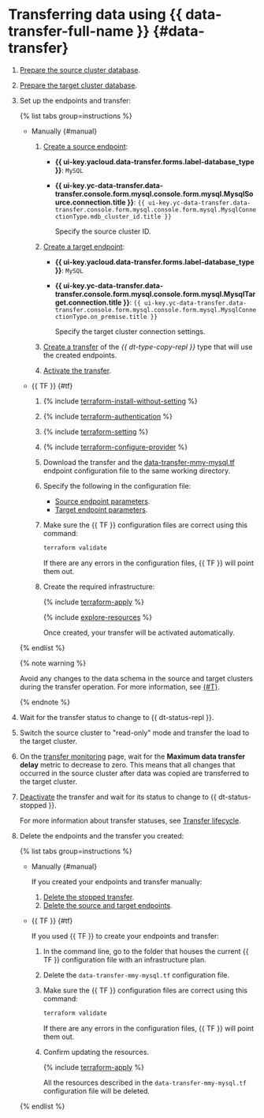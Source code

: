 # Transferring data using {{ data-transfer-full-name }} {#data-transfer}

1. [Prepare the source cluster database](../../../data-transfer/operations/prepare.md#source-my).
1. [Prepare the target cluster database](../../../data-transfer/operations/prepare.md#target-my).
1. Set up the endpoints and transfer:

   {% list tabs group=instructions %}

   - Manually {#manual}

      1. [Create a source endpoint](../../../data-transfer/operations/endpoint/index.md#create):

         * **{{ ui-key.yacloud.data-transfer.forms.label-database_type }}**: `MySQL`
         * **{{ ui-key.yc-data-transfer.data-transfer.console.form.mysql.console.form.mysql.MysqlSource.connection.title }}**: `{{ ui-key.yc-data-transfer.data-transfer.console.form.mysql.console.form.mysql.MysqlConnectionType.mdb_cluster_id.title }}`

            Specify the source cluster ID.

      1. [Create a target endpoint](../../../data-transfer/operations/endpoint/index.md#create):

         * **{{ ui-key.yacloud.data-transfer.forms.label-database_type }}**: `MySQL`
         * **{{ ui-key.yc-data-transfer.data-transfer.console.form.mysql.console.form.mysql.MysqlTarget.connection.title }}**: `{{ ui-key.yc-data-transfer.data-transfer.console.form.mysql.console.form.mysql.MysqlConnectionType.on_premise.title }}`

            Specify the target cluster connection settings.

      1. [Create a transfer](../../../data-transfer/operations/transfer.md#create) of the _{{ dt-type-copy-repl }}_ type that will use the created endpoints.

      1. [Activate the transfer](../../../data-transfer/operations/transfer.md#activate).

   - {{ TF }} {#tf}

      1. {% include [terraform-install-without-setting](../../../_includes/mdb/terraform/install-without-setting.md) %}
      1. {% include [terraform-authentication](../../../_includes/mdb/terraform/authentication.md) %}
      1. {% include [terraform-setting](../../../_includes/mdb/terraform/setting.md) %}
      1. {% include [terraform-configure-provider](../../../_includes/mdb/terraform/configure-provider.md) %}

      1. Download the transfer and the [data-transfer-mmy-mysql.tf](https://github.com/yandex-cloud-examples/yc-data-transfer-from-cloud-mysql-to-on-premise/blob/main/data-transfer-mmy-mysql.tf) endpoint configuration file to the same working directory.

      1. Specify the following in the configuration file:

         * [Source endpoint parameters](../../../data-transfer/operations/endpoint/source/mysql.md#managed-service).
         * [Target endpoint parameters](../../../data-transfer/operations/endpoint/target/mysql.md#on-premise).

      1. Make sure the {{ TF }} configuration files are correct using this command:

         ```bash
         terraform validate
         ```

         If there are any errors in the configuration files, {{ TF }} will point them out.

      1. Create the required infrastructure:

         {% include [terraform-apply](../../../_includes/mdb/terraform/apply.md) %}

         {% include [explore-resources](../../../_includes/mdb/terraform/explore-resources.md) %}

         Once created, your transfer will be activated automatically.

   {% endlist %}

   {% note warning %}

   Avoid any changes to the data schema in the source and target clusters during the transfer operation. For more information, see [{#T}](../../../data-transfer/operations/db-actions.md).

   {% endnote %}

1. Wait for the transfer status to change to {{ dt-status-repl }}.
1. Switch the source cluster to "read-only" mode and transfer the load to the target cluster.
1. On the [transfer monitoring](../../../data-transfer/operations/monitoring.md) page, wait for the **Maximum data transfer delay** metric to decrease to zero. This means that all changes that occurred in the source cluster after data was copied are transferred to the target cluster.
1. [Deactivate](../../../data-transfer/operations/transfer.md#deactivate-transfer) the transfer and wait for its status to change to {{ dt-status-stopped }}.

   For more information about transfer statuses, see [Transfer lifecycle](../../../data-transfer/concepts/transfer-lifecycle.md#statuses).

1. Delete the endpoints and the transfer you created:

   {% list tabs group=instructions %}

   - Manually {#manual}

      If you created your endpoints and transfer manually:

      1. [Delete the stopped transfer](../../../data-transfer/operations/transfer.md#delete).
      1. [Delete the source and target endpoints](../../../data-transfer/operations/endpoint/index.md#delete).

   - {{ TF }} {#tf}

      If you used {{ TF }} to create your endpoints and transfer:

      1. In the command line, go to the folder that houses the current {{ TF }} configuration file with an infrastructure plan.
      1. Delete the `data-transfer-mmy-mysql.tf` configuration file.
      1. Make sure the {{ TF }} configuration files are correct using this command:

         ```bash
         terraform validate
         ```

         If there are any errors in the configuration files, {{ TF }} will point them out.

      1. Confirm updating the resources.

         {% include [terraform-apply](../../../_includes/mdb/terraform/apply.md) %}

         All the resources described in the `data-transfer-mmy-mysql.tf` configuration file will be deleted.

   {% endlist %}

